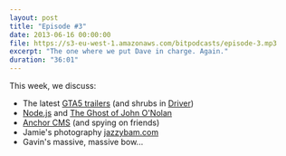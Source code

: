 ```yaml
---
layout: post
title: "Episode #3"
date: 2013-06-16 00:00:00
file: https://s3-eu-west-1.amazonaws.com/bitpodcasts/episode-3.mp3
excerpt: "The one where we put Dave in charge. Again."
duration: "36:01"
---
```


This week, we discuss:

* The latest [GTA5 trailers](http://www.youtube.com/watch?v=A0RLOOyhr9M) (and shrubs in [Driver](http://en.wikipedia.org/wiki/Driver_(video_game)))
* [Node.js](http://nodejs.org/) and [The Ghost of John O'Nolan](http://tryghost.org/)
* [Anchor CMS](http://anchorcms.com/) (and spying on friends)
* Jamie's photography [jazzybam.com](http://jazzybam.com)
* Gavin's massive, massive bow...
